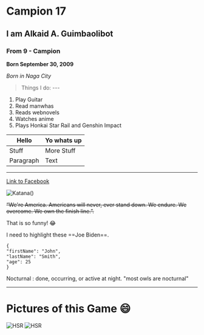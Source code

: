 # Campion 17
## I am Alkaid A. Guimbaolibot
### From 9 - Campion

**Born September 30, 2009**

*Born in Naga City*

> Things I do: ---

1. Play Guitar
2. Read manwhas
3. Reads webnovels
4. Watches anime
5. Plays Honkai Star Rail and Genshin Impact

| Hello | Yo whats up |
| ----------- | ----------- |
| Stuff | More Stuff |
| Paragraph | Text |

---

[Link to Facebook](https://www.facebook.com/)

![Katana](https://www.theswordshop.co.uk/media/catalog/product/cache/4/image/364x364/daf3e11d43b2966787d609522f0b37a9/s/u/suv-6.png)([](https://www.reddit.com/media?url=https%3A%2F%2Fi.redd.it%2Fjdzs6yvop35c1.png&rdt=65318))

~~“We're America. Americans will never, ever stand down. We endure. We overcome. We own the finish line.”.~~

That is so funny! :joy:

I need to highlight these ==Joe Biden==.


```
{
"firstName": "John",
"lastName": "Smith",
"age": 25
}
```

Nocturnal
: done, occurring, or active at night.
"most owls are nocturnal"

---

# Pictures of this Game 😄

![HSR](https://images.alphacoders.com/135/thumb-1920-1353722.jpeg)
![HSR](https://images.wallpapersden.com/image/download/stelle-and-firefly-friendship-hd-honkai-star-rail_bmdqZmWUmZqaraWkpJRmbmltrWZlbWU.jpg)



